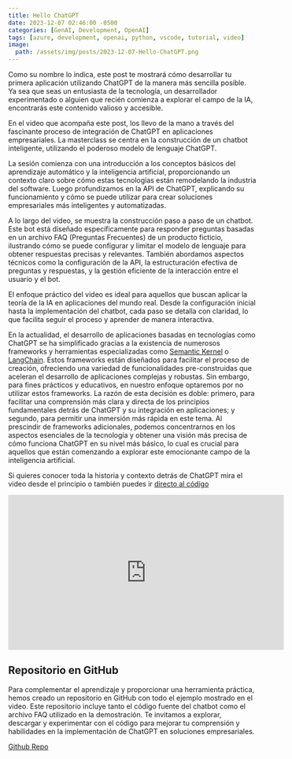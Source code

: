 ```yaml
---
title: Hello ChatGPT
date: 2023-12-07 02:46:00 -0500
categories: [GenAI, Development, OpenAI]
tags: [azure, development, openai, python, vscode, tutorial, video]
image:
  path: /assets/img/posts/2023-12-07-Hello-ChatGPT.png
---
```


 Como su nombre lo indica, este post te mostrará cómo desarrollar tu primera aplicación utilizando ChatGPT de la manera más sencilla posible. Ya sea que seas un entusiasta de la tecnología, un desarrollador experimentado o alguien que recién comienza a explorar el campo de la IA, encontrarás este contenido valioso y accesible.

En el video que acompaña este post, los llevo de la mano a través del fascinante proceso de integración de ChatGPT en aplicaciones empresariales. La masterclass se centra en la construcción de un chatbot inteligente, utilizando el poderoso modelo de lenguaje ChatGPT.

La sesión comienza con una introducción a los conceptos básicos del aprendizaje automático y la inteligencia artificial, proporcionando un contexto claro sobre cómo estas tecnologías están remodelando la industria del software. Luego profundizamos en la API de ChatGPT, explicando su funcionamiento y cómo se puede utilizar para crear soluciones empresariales más inteligentes y automatizadas.

A lo largo del video, se muestra la construcción paso a paso de un chatbot. Este bot está diseñado específicamente para responder preguntas basadas en un archivo FAQ (Preguntas Frecuentes) de un producto ficticio, ilustrando cómo se puede configurar y limitar el modelo de lenguaje para obtener respuestas precisas y relevantes. También abordamos aspectos técnicos como la configuración de la API, la estructuración efectiva de preguntas y respuestas, y la gestión eficiente de la interacción entre el usuario y el bot.

El enfoque práctico del video es ideal para aquellos que buscan aplicar la teoría de la IA en aplicaciones del mundo real. Desde la configuración inicial hasta la implementación del chatbot, cada paso se detalla con claridad, lo que facilita seguir el proceso y aprender de manera interactiva.

En la actualidad, el desarrollo de aplicaciones basadas en tecnologías como ChatGPT se ha simplificado gracias a la existencia de numerosos frameworks y herramientas especializadas como [Semantic Kernel](https://learn.microsoft.com/en-us/semantic-kernel/overview/) o [LangChain](https://www.langchain.com/). Estos frameworks están diseñados para facilitar el proceso de creación, ofreciendo una variedad de funcionalidades pre-construidas que aceleran el desarrollo de aplicaciones complejas y robustas. Sin embargo, para fines prácticos y educativos, en nuestro enfoque optaremos por no utilizar estos frameworks. La razón de esta decisión es doble: primero, para facilitar una comprensión más clara y directa de los principios fundamentales detrás de ChatGPT y su integración en aplicaciones; y segundo, para permitir una inmersión más rápida en este tema. Al prescindir de frameworks adicionales, podemos concentrarnos en los aspectos esenciales de la tecnología y obtener una visión más precisa de cómo funciona ChatGPT en su nivel más básico, lo cual es crucial para aquellos que están comenzando a explorar este emocionante campo de la inteligencia artificial.

Si quieres conocer toda la historia y contexto detrás de ChatGPT mira el video desde el principio o también puedes ir [directo al código](http://warnov.com/@intro-chatgpt-coding) 

<iframe width="560" height="315" src="https://www.youtube.com/embed/zsS-_FAMT7g?si=asDNU4jY3gcOXxgc" title="YouTube video player" frameborder="0" allow="accelerometer; autoplay; clipboard-write; encrypted-media; gyroscope; picture-in-picture; web-share" allowfullscreen></iframe>


## Repositorio en GitHub

Para complementar el aprendizaje y proporcionar una herramienta práctica, hemos creado un repositorio en GitHub con todo el ejemplo mostrado en el video. Este repositorio incluye tanto el código fuente del chatbot como el archivo FAQ utilizado en la demostración. Te invitamos a explorar, descargar y experimentar con el código para mejorar tu comprensión y habilidades en la implementación de ChatGPT en soluciones empresariales.

[Github Repo](http://warnov.com/@automanicure)
